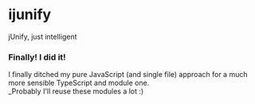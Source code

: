 # ijunify
jUnify, just intelligent
### Finally! I did it!
I finally ditched my pure JavaScript (and single file) approach for a much more sensible TypeScript and module one.  
_Probably I'll reuse these modules a lot :)
